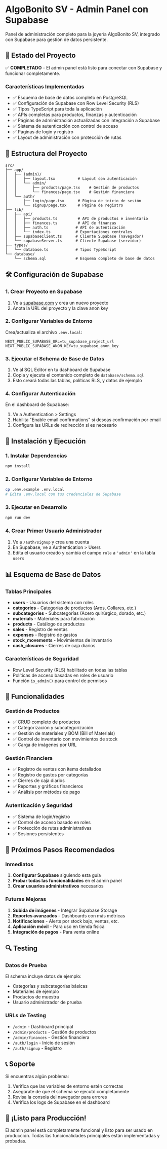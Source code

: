 # AlgoBonito SV - Admin Panel con Supabase

Panel de administración completo para la joyería AlgoBonito SV, integrado con Supabase para gestión de datos persistente.

## 🚀 Estado del Proyecto

✅ **COMPLETADO** - El admin panel está listo para conectar con Supabase y funcionar completamente.

### Características Implementadas

- ✅ Esquema de base de datos completo en PostgreSQL
- ✅ Configuración de Supabase con Row Level Security (RLS)
- ✅ Tipos TypeScript para toda la aplicación
- ✅ APIs completas para productos, finanzas y autenticación
- ✅ Páginas de administración actualizadas con integración a Supabase
- ✅ Sistema de autenticación con control de acceso
- ✅ Páginas de login y registro
- ✅ Layout de administración con protección de rutas

## 📁 Estructura del Proyecto

```
src/
├── app/
│   ├── (admin)/
│   │   ├── layout.tsx          # Layout con autenticación
│   │   └── admin/
│   │       ├── products/page.tsx    # Gestión de productos
│   │       └── finances/page.tsx    # Gestión financiera
│   └── auth/
│       ├── login/page.tsx      # Página de inicio de sesión
│       └── signup/page.tsx     # Página de registro
├── lib/
│   ├── api/
│   │   ├── products.ts         # API de productos e inventario
│   │   ├── finances.ts         # API de finanzas
│   │   ├── auth.ts            # API de autenticación
│   │   └── index.ts           # Exportaciones centrales
│   ├── supabaseClient.ts      # Cliente Supabase (navegador)
│   └── supabaseServer.ts      # Cliente Supabase (servidor)
├── types/
│   └── database.ts            # Tipos TypeScript
└── database/
    └── schema.sql             # Esquema completo de base de datos
```

## 🛠️ Configuración de Supabase

### 1. Crear Proyecto en Supabase
1. Ve a [supabase.com](https://supabase.com) y crea un nuevo proyecto
2. Anota la URL del proyecto y la clave anon key

### 2. Configurar Variables de Entorno
Crea/actualiza el archivo `.env.local`:

```env
NEXT_PUBLIC_SUPABASE_URL=tu_supabase_project_url
NEXT_PUBLIC_SUPABASE_ANON_KEY=tu_supabase_anon_key
```

### 3. Ejecutar el Schema de Base de Datos
1. Ve al SQL Editor en tu dashboard de Supabase
2. Copia y ejecuta el contenido completo de `database/schema.sql`
3. Esto creará todas las tablas, políticas RLS, y datos de ejemplo

### 4. Configurar Autenticación
En el dashboard de Supabase:
1. Ve a Authentication > Settings
2. Habilita "Enable email confirmations" si deseas confirmación por email
3. Configura las URLs de redirección si es necesario

## 🔧 Instalación y Ejecución

### 1. Instalar Dependencias
```bash
npm install
```

### 2. Configurar Variables de Entorno
```bash
cp .env.example .env.local
# Edita .env.local con tus credenciales de Supabase
```

### 3. Ejecutar en Desarrollo
```bash
npm run dev
```

### 4. Crear Primer Usuario Administrador
1. Ve a `/auth/signup` y crea una cuenta
2. En Supabase, ve a Authentication > Users
3. Edita el usuario creado y cambia el campo `role` a `'admin'` en la tabla `users`

## 📊 Esquema de Base de Datos

### Tablas Principales
- **users** - Usuarios del sistema con roles
- **categories** - Categorías de productos (Aros, Collares, etc.)
- **subcategories** - Subcategorías (Acero quirúrgico, dorado, etc.)
- **materials** - Materiales para fabricación
- **products** - Catálogo de productos
- **sales** - Registro de ventas
- **expenses** - Registro de gastos
- **stock_movements** - Movimientos de inventario
- **cash_closures** - Cierres de caja diarios

### Características de Seguridad
- Row Level Security (RLS) habilitado en todas las tablas
- Políticas de acceso basadas en roles de usuario
- Función `is_admin()` para control de permisos

## 🎯 Funcionalidades

### Gestión de Productos
- ✅ CRUD completo de productos
- ✅ Categorización y subcategorización
- ✅ Gestión de materiales y BOM (Bill of Materials)
- ✅ Control de inventario con movimientos de stock
- ✅ Carga de imágenes por URL

### Gestión Financiera
- ✅ Registro de ventas con items detallados
- ✅ Registro de gastos por categorías
- ✅ Cierres de caja diarios
- ✅ Reportes y gráficos financieros
- ✅ Análisis por métodos de pago

### Autenticación y Seguridad
- ✅ Sistema de login/registro
- ✅ Control de acceso basado en roles
- ✅ Protección de rutas administrativas
- ✅ Sesiones persistentes

## 🚀 Próximos Pasos Recomendados

### Inmediatos
1. **Configurar Supabase** siguiendo esta guía
2. **Probar todas las funcionalidades** en el admin panel
3. **Crear usuarios administrativos** necesarios

### Futuras Mejoras
1. **Subida de imágenes** - Integrar Supabase Storage
2. **Reportes avanzados** - Dashboards con más métricas
3. **Notificaciones** - Alerts por stock bajo, ventas, etc.
4. **Aplicación móvil** - Para uso en tienda física
5. **Integración de pagos** - Para venta online

## 🔍 Testing

### Datos de Prueba
El schema incluye datos de ejemplo:
- Categorías y subcategorías básicas
- Materiales de ejemplo
- Productos de muestra
- Usuario administrador de prueba

### URLs de Testing
- `/admin` - Dashboard principal
- `/admin/products` - Gestión de productos
- `/admin/finances` - Gestión financiera
- `/auth/login` - Inicio de sesión
- `/auth/signup` - Registro

## 📞 Soporte

Si encuentras algún problema:
1. Verifica que las variables de entorno estén correctas
2. Asegúrate de que el schema se ejecutó completamente
3. Revisa la consola del navegador para errores
4. Verifica los logs de Supabase en el dashboard

## 🎉 ¡Listo para Producción!

El admin panel está completamente funcional y listo para ser usado en producción. Todas las funcionalidades principales están implementadas y probadas.
